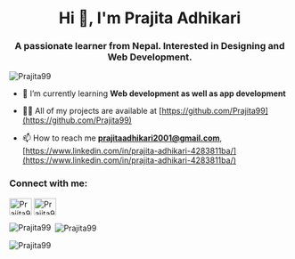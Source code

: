 <h1 align="center">Hi 👋, I'm Prajita Adhikari</h1>
<h3 align="center">A passionate learner from Nepal. Interested in Designing and Web Development.</h3>

<p align="left"> <img src="https://komarev.com/ghpvc/?username=Prajita99&label=Profile%20views&color=0e75b6&style=flat" alt="Prajita99" /> </p>


- 🌱 I’m currently learning **Web development as well as app development**

- 👨‍💻 All of my projects are available at [https://github.com/Prajita99](https://github.com/Prajita99)
- 📫 How to reach me **prajitaadhikari2001@gmail.com**, [https://www.linkedin.com/in/prajita-adhikari-4283811ba/](https://www.linkedin.com/in/prajita-adhikari-4283811ba/)

<h3 align="left">Connect with me:</h3>
<p align="left">
<a href="https://fb.com/prajita.adhikari.73" target="blank"><img align="center" src="https://raw.githubusercontent.com/rahuldkjain/github-profile-readme-generator/master/src/images/icons/Social/facebook.svg" alt="Prajita99" height="30" width="40" /></a>
<a href="https://instagram.com/prajeetaadhikari" target="blank"><img align="center" src="https://raw.githubusercontent.com/rahuldkjain/github-profile-readme-generator/master/src/images/icons/Social/instagram.svg" alt="Prajita99" height="30" width="40" /></a>
</p>

<p><img align="left" src="https://github-readme-stats.vercel.app/api/top-langs?username=Prajita99&show_icons=true&locale=en&layout=compact&theme=onedark" alt="Prajita99" /></p>

<p>&nbsp;<img align="center" src="https://github-readme-stats.vercel.app/api?username=Prajita99&show_icons=true&locale=en&theme=onedark" alt="Prajita99" /></p>

<p><img align="center" src="https://github-readme-streak-stats.herokuapp.com/?user=Prajita99&theme=onedark" alt="Prajita99" /></p>
